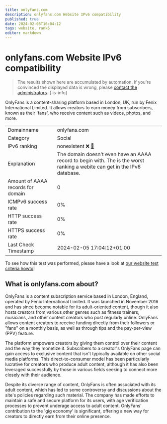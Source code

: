 ```yaml
---
title: onlyfans.com
description: onlyfans.com Website IPv6 compatibility
published: true
date: 2024-02-05T16:04:12
tags: website, rank6
editor: markdown
---
```


# onlyfans.com Website IPv6 compatibility

> The results shown here are accumulated by automation. If you're convinced the displayed data is wrong, please [contact the administrators](/howto/chat). 
{.is-info}

OnlyFans is a content-sharing platform based in London, UK, run by Fenix International Limited. It allows creators to earn money from subscribers, known as their 'fans', who receive content such as videos, photos, and more.


|   |   |
| - | - |
| Domainname | onlyfans.com
| Category | Social |
| IPv6 ranking | nonexistent :x: [🔗](/howto/ranking) |
| Explanation | The domain doesn't even have an AAAA record to begin with. The is the worst ranking a webite can get in the IPv6 database. |
| Amount of AAAA records for domain | 0 |
| ICMPv6 success rate | 0%|
| HTTP success rate | 0% |
| HTTPS success rate | 0% |
| Last Check Timestamp | 2024-02-05 17:04:12+01:00 |

To see how this test was performed, please have a look at [our website test criteria howto](/howto/testcriteria/website)!


## What is onlyfans.com about?
OnlyFans is a content subscription service based in London, England, operated by Fenix International Limited. It was launched in November 2016 and has since become notable for its adult-oriented content, though it also hosts creators from various other genres such as fitness trainers, musicians, and other content creators who post regularly online. OnlyFans allows content creators to receive funding directly from their followers or "fans" on a monthly basis, as well as through tips and the pay-per-view (PPV) feature.

The platform empowers creators by giving them control over their content and the way they monetize it. Subscribers to a creator's OnlyFans page can gain access to exclusive content that isn't typically available on other social media platforms. This direct-to-consumer model has been particularly lucrative for creators who produce adult content, although it has also been leveraged successfully by those in various fields seeking to connect more closely with their audience.

Despite its diverse range of content, OnlyFans is often associated with its adult content, which has led to some controversy and discussions about the site's policies regarding such material. The company has made efforts to maintain a safe and secure platform for its users, with age verification processes to prevent underage access to adult content. OnlyFans' contribution to the 'gig economy' is significant, offering a new way for creators to directly earn from their online presence.


